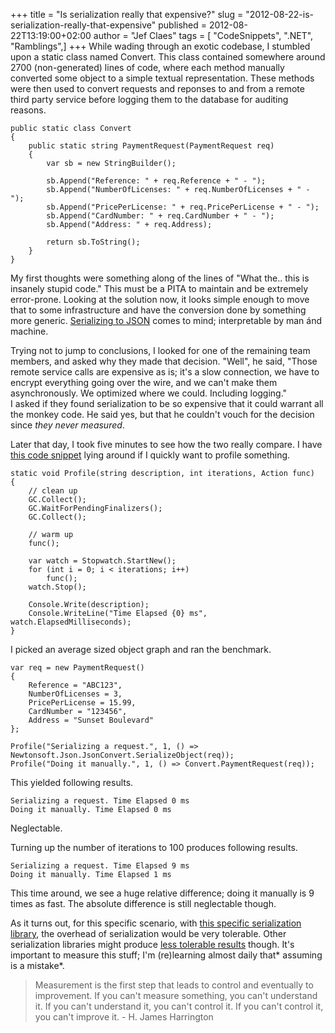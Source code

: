 +++
title = "Is serialization really that expensive?"
slug = "2012-08-22-is-serialization-really-that-expensive"
published = 2012-08-22T13:19:00+02:00
author = "Jef Claes"
tags = [ "CodeSnippets", ".NET", "Ramblings",]
+++
While wading through an exotic codebase, I stumbled upon a static class
named Convert. This class contained somewhere around 2700
(non-generated) lines of code, where each method manually converted some
object to a simple textual representation. These methods were then used
to convert requests and reponses to and from a remote third party
service before logging them to the database for auditing reasons.  

    public static class Convert
    {
        public static string PaymentRequest(PaymentRequest req)
        {
            var sb = new StringBuilder();

            sb.Append("Reference: " + req.Reference + " - ");
            sb.Append("NumberOfLicenses: " + req.NumberOfLicenses + " - ");
            sb.Append("PricePerLicense: " + req.PricePerLicense + " - ");
            sb.Append("CardNumber: " + req.CardNumber + " - ");
            sb.Append("Address: " + req.Address);

            return sb.ToString();
        }
    }

My first thoughts were something along of the lines of "What the.. this
is insanely stupid code." This must be a PITA to maintain and be
extremely error-prone. Looking at the solution now, it looks simple
enough to move that to some infrastructure and have the conversion done
by something more generic. [Serializing to
JSON](http://james.newtonking.com/projects/json-net.aspx) comes to mind;
interpretable by man ánd machine.  
  
Trying not to jump to conclusions, I looked for one of the remaining
team members, and asked why they made that decision. "Well", he said,
"Those remote service calls are expensive as is; it's a slow connection,
we have to encrypt everything going over the wire, and we can't make
them asynchronously. We optimized where we could. Including logging."  
I asked if they found serialization to be so expensive that it could
warrant all the monkey code. He said yes, but that he couldn't vouch for
the decision since *they never measured*.  
  
Later that day, I took five minutes to see how the two really compare. I
have [this code
snippet](http://stackoverflow.com/questions/1047218/benchmarking-small-code-samples-in-c-can-this-implementation-be-improved)
lying around if I quickly want to profile something.  

    static void Profile(string description, int iterations, Action func)
    {
        // clean up
        GC.Collect();
        GC.WaitForPendingFinalizers();
        GC.Collect();

        // warm up 
        func();

        var watch = Stopwatch.StartNew();
        for (int i = 0; i < iterations; i++)    
            func();    
        watch.Stop();
        
        Console.Write(description);
        Console.WriteLine("Time Elapsed {0} ms", watch.ElapsedMilliseconds);
    }

I picked an average sized object graph and ran the benchmark.  

    var req = new PaymentRequest()
    {
        Reference = "ABC123",
        NumberOfLicenses = 3,
        PricePerLicense = 15.99,
        CardNumber = "123456",
        Address = "Sunset Boulevard"
    };

    Profile("Serializing a request.", 1, () => Newtonsoft.Json.JsonConvert.SerializeObject(req));
    Profile("Doing it manually.", 1, () => Convert.PaymentRequest(req));

This yielded following results.  

    Serializing a request. Time Elapsed 0 ms
    Doing it manually. Time Elapsed 0 ms

Neglectable.  
  
Turning up the number of iterations to 100 produces following results.  

    Serializing a request. Time Elapsed 9 ms
    Doing it manually. Time Elapsed 1 ms

This time around, we see a huge relative difference; doing it manually
is 9 times as fast. The absolute difference is still neglectable
though.  
  
As it turns out, for this specific scenario, with [this specific
serialization
library](http://james.newtonking.com/projects/json-net.aspx), the
overhead of serialization would be very tolerable. Other serialization
libraries might produce [less tolerable
results](https://lh3.googleusercontent.com/-bZNx64Vindc/UDS-q5630JI/AAAAAAAABYk/DeNUYA9ARMs/s611/jsonperformance.png) though.
It's important to measure this stuff; I'm (re)learning almost daily
that* assuming is a mistake*.  

> Measurement is the first step that leads to control and eventually to
> improvement. If you can't measure something, you can't understand it.
> If you can't understand it, you can't control it. If you can't control
> it, you can't improve it. - H. James Harrington
